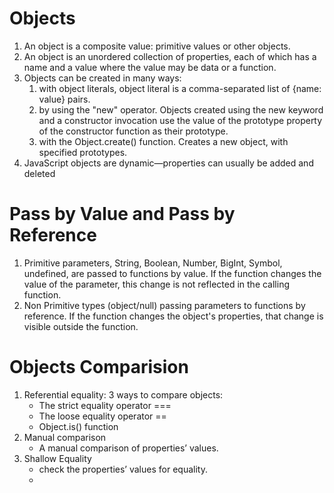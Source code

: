 # Objects

1. An object is a composite value: primitive values or other objects.
2. An object is an unordered collection of properties, each of which has a name and a value where the value may be data or a function.
3. Objects can be created in many ways:
   1. with object literals, object literal is a comma-separated list of {name: value} pairs.
   2. by using the "new" operator. Objects created using the new keyword and a constructor invocation use the value of the prototype property of the constructor function as their prototype.
   3. with the Object.create() function. Creates a new object, with specified prototypes.
4. JavaScript objects are dynamic—properties can usually be added and deleted

# Pass by Value and Pass by Reference

1. Primitive parameters, String, Boolean, Number, BigInt, Symbol, undefined, are passed to functions by value. If the function changes the value of the parameter, this change is not reflected in the calling function.
2. Non Primitive types (object/null) passing parameters to functions by reference. If the function changes the object's properties, that change is visible outside the function.

# Objects Comparision

1. Referential equality: 3 ways to compare objects:
   - The strict equality operator ===
   - The loose equality operator ==
   - Object.is() function
2. Manual comparison
   - A manual comparison of properties’ values.
3. Shallow Equality
   - check the properties’ values for equality.
   - 
